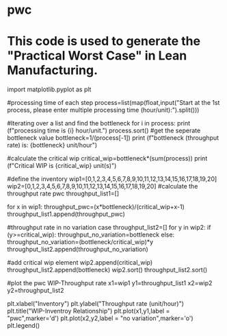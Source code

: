# pwc
# This code is used to generate the "Practical Worst Case" in Lean Manufacturing.
import matplotlib.pyplot as plt

#processing time of each step
process=list(map(float,input("Start at the 1st process, please enter multiple processing time (hour/unit):").split()))

#Iterating over a list and find the bottleneck
for i in process:
    print (f"processing time is {i} hour/unit.")
process.sort()
#get the seperate bottleneck value
bottleneck=1/(process[-1])
print (f"bottleneck (throughput rate) is: {bottleneck} unit/hour")

#calculate the critical wip
critical_wip=bottleneck*(sum(process))
print (f"Critical WIP is {critical_wip} unit(s)")

#define the inventory
wip1=[0,1,2,3,4,5,6,7,8,9,10,11,12,13,14,15,16,17,18,19,20]
wip2=[0,1,2,3,4,5,6,7,8,9,10,11,12,13,14,15,16,17,18,19,20]
#calculate the throughput rate pwc
throughput_list1=[]

for x in wip1:
    throughput_pwc=(x*bottleneck)/(critical_wip+x-1)
    throughput_list1.append(throughput_pwc)


#throughput rate in no variation case
throughput_list2=[]
for y in wip2:
    if (y>=critical_wip):
        throughput_no_variation=bottleneck
    else:
        throughput_no_variation=(bottleneck/critical_wip)*y
    throughput_list2.append(throughput_no_variation)
    
#add critical wip element
wip2.append(critical_wip)
throughput_list2.append(bottleneck)
wip2.sort()
throughput_list2.sort()

#plot the pwc WIP-Throughput rate
x1=wip1
y1=throughput_list1
x2=wip2
y2=throughput_list2

plt.xlabel("Inventory")
plt.ylabel("Throughput rate (unit/hour)")
plt.title("WIP-Inventroy Relationship")
plt.plot(x1,y1,label = "pwc",marker='d')
plt.plot(x2,y2,label = "no variation",marker='o')
plt.legend()
